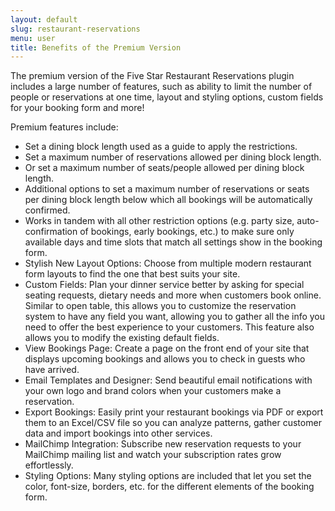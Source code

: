 ```yaml
---
layout: default
slug: restaurant-reservations
menu: user
title: Benefits of the Premium Version
---
```

The premium version of the Five Star Restaurant Reservations plugin includes a large number of features, such as ability to limit the number of people or reservations at one time, layout and styling options, custom fields for your booking form and more!

Premium features include:

- Set a dining block length used as a guide to apply the restrictions.
- Set a maximum number of reservations allowed per dining block length.
- Or set a maximum number of seats/people allowed per dining block length.
- Additional options to set a maximum number of reservations or seats per dining block length below which all bookings will be automatically confirmed.
- Works in tandem with all other restriction options (e.g. party size, auto-confirmation of bookings, early bookings, etc.) to make sure only available days and time slots that match all settings show in the booking form.
- Stylish New Layout Options: Choose from multiple modern restaurant form layouts to find the one that best suits your site.
- Custom Fields: Plan your dinner service better by asking for special seating requests, dietary needs and more when customers book online. Similar to open table, this allows you to customize the reservation system to have any field you want, allowing you to gather all the info you need to offer the best experience to your customers. This feature also allows you to modify the existing default fields.
- View Bookings Page: Create a page on the front end of your site that displays upcoming bookings and allows you to check in guests who have arrived.
- Email Templates and Designer: Send beautiful email notifications with your own logo and brand colors when your customers make a reservation.
- Export Bookings: Easily print your restaurant bookings via PDF or export them to an Excel/CSV file so you can analyze patterns, gather customer data and import bookings into other services.
- MailChimp Integration: Subscribe new reservation requests to your MailChimp mailing list and watch your subscription rates grow effortlessly.
- Styling Options: Many styling options are included that let you set the color, font-size, borders, etc. for the different elements of the booking form.



